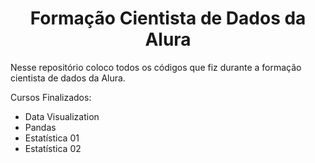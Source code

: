 
<h1 align="center"> Formação Cientista de Dados da Alura </h1>


Nesse repositório coloco todos os códigos que fiz durante a formação cientista de dados da Alura.

Cursos Finalizados:
* Data Visualization
* Pandas
* Estatística 01
* Estatística 02
